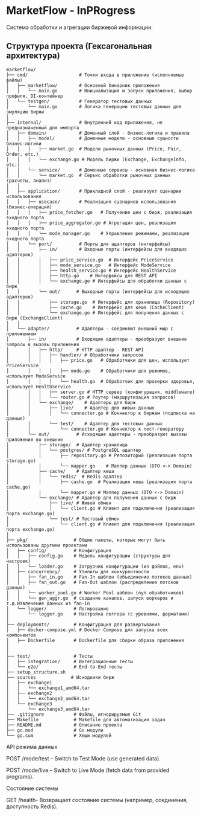 

# MarketFlow - InPRogress

Система обработки и агрегации биржевой информации.



## Структура проекта (Гексагональная архитектура)

```
marketflow/
├── cmd/                   # Точки входа в приложение (исполняемые файлы)
│   ├── marketflow/        # Основной бинарник приложения
│   │   └── main.go        # Инициализация и запуск приложения, выбор профиля, DI-контейнер
│   └── testgen/           # Генератор тестовых данных
│       └── main.go        # Логика генерации тестовых данных для эмуляции биржи
│
├── internal/              # Внутренний код приложения, не предназначенный для импорта
│   ├── domain/            # Доменный слой - бизнес-логика и правила
│   │   ├── model/         # Доменные модели - основные сущности бизнес-логики
│   │   │   ├── market.go  # Модели рыночных данных (Price, Pair, Order, etc.)
│   │   │   └── exchange.go # Модель биржи (Exchange, ExchangeInfo, etc.)
│   │   └── service/       # Доменные сервисы - основная бизнес-логика
│   │       └── market.go  # Сервис обработки рыночных данных (расчеты, анализ)
│   │
│   ├── application/       # Прикладной слой - реализует сценарии использования
│   │   ├── usecase/       # Реализация сценариев использования (бизнес-операций)
│   │   │   ├── price_fetcher.go   # Получение цен с бирж, реализация входного порта
│   │   │   ├── price_aggregator.go # Агрегация цен, реализация входного порта
│   │   │   └── mode_manager.go    # Управление режимами, реализация входного порта
│   │   └── port/          # Порты для адаптеров (интерфейсы)
│   │       ├── in/        # Входные порты (интерфейсы для входящих адаптеров)
│   │       │   ├── price_service.go  # Интерфейс PriceService
│   │       │   ├── mode_service.go   # Интерфейс ModeService
│   │       │   ├── health_service.go # Интерфейс HealthService
│   │       │   ├── http.go    # Интерфейсы для REST API
│   │       │   └── exchange.go # Интерфейсы для обработки данных с бирж
│   │       └── out/      # Выходные порты (интерфейсы для исходящих адаптеров)
│   │           ├── storage.go  # Интерфейс для хранилища (Repository)
│   │           ├── cache.go    # Интерфейс для кеша (CacheClient)
│   │           └── exchange.go # Интерфейс для получения данных с бирж (ExchangeClient)
│   │
│   └── adapter/          # Адаптеры - соединяют внешний мир с приложением
│       ├── in/           # Входящие адаптеры - преобразуют внешние запросы в вызовы приложения
│       │   ├── http/     # HTTP адаптер - REST API
│       │   │   ├── handler/ # Обработчики запросов
│       │   │   │   ├── price.go   # Обработчики для цен, использует PriceService
│       │   │   │   ├── mode.go    # Обработчики для режимов, использует ModeService
│       │   │   │   └── health.go  # Обработчик для проверки здоровья, использует HealthService
│       │   │   ├── server.go # HTTP сервер (конфигурация, middleware)
│       │   │   └── router.go # Роутер (маршрутизация запросов)
│       │   └── exchange/    # Адаптеры для бирж
│       │       ├── live/    # Адаптер для живых данных
│       │       │   └── connector.go # Коннектор к биржам (подписка на данные)
│       │       └── test/    # Адаптер для тестовых данных
│       │           └── connector.go # Коннектор к тест-генератору
│       └── out/          # Исходящие адаптеры - преобразуют вызовы приложения во внешние
│           ├── storage/  # Адаптер хранилища
│           │   └── postgres/ # PostgreSQL адаптер
│           │       ├── repository.go # Репозиторий (реализация порта storage.go)
│           │       └── mapper.go    # Маппер данных (DTO <-> Domain)
│           ├── cache/    # Адаптер кеша
│           │   └── redis/  # Redis адаптер
│           │       ├── cache.go  # Реализация кеша (реализация порта cache.go)
│           │       └── mapper.go # Маппер данных (DTO <-> Domain)
│           └── exchange/ # Адаптер для получения данных с бирж
│               ├── live/ # Живой обмен
│               │   └── client.go # Клиент для подключения (реализация порта exchange.go)
│               └── test/ # Тестовый обмен
│                   └── client.go # Клиент для подключения (реализация порта exchange.go)
│
├── pkg/                 # Общие пакеты, которые могут быть использованы другими проектами
│   ├── config/          # Конфигурация
│   │   ├── config.go    # Модель конфигурации (структуры для настроек)
│   │   └── loader.go    # Загрузчик конфигурации (из файлов, env)
│   ├── concurrency/     # Утилиты для конкурентности
│   │   ├── fan_in.go    # Fan-In шаблон (объединение потоков данных)
│   │   ├── fan_out.go   # Fan-Out шаблон (распределение потоков данных)
│   │   └── worker_pool.go # Worker Pool шаблон (пул обработчиков)
│   │   └── gen_aggr.go  # создание каналов, запуск воркеров и т.д.Извлечение данных из fan-in 
│   └── logger/          # Логирование
│       └── logger.go    # Настройка логгера (с уровнями, форматами)
│
├── deployments/         # Конфигурация для развертывания
│   ├── docker-compose.yml # Docker Compose для запуска всех компонентов
│   ├── Dockerfile       # Dockerfile для сборки образа приложения
│
│
├── test/                # Тесты
│   ├── integration/     # Интеграционные тесты
│   └── e2e/             # End-to-End тесты
├── setup_structure.sh
├── sources             # Исходники бирж
│   ├── exchange1
│   │   └── exchange1_amd64.tar
│   ├── exchange2
│   │   └── exchange2_amd64.tar
│   └── exchange3
│       └── exchange3_amd64.tar
├── .gitignore           # Файлы, игнорируемые Git
├── Makefile             # Makefile для автоматизации задач
├── README.md            # Описание проекта
├── go.mod               # Go модули
└── go.sum               # Хеши модулей
```



<!-- 
GET /prices/latest/{symbol}– Получите последнюю цену за данный символ.   +++ -->
<!-- 
GET /prices/latest/{exchange}/{symbol}– Получите последнюю цену за данный символ от конкретной биржи. +++ -->
<!-- 
GET /prices/highest/{symbol}– Получите самую высокую цену за определенный период. +++ -->
<!-- 
GET /prices/highest/{exchange}/{symbol}– Получите самую высокую цену за определенный период от конкретной биржи.  -->

<!-- GET /prices/highest/{symbol}?period={duration} – Get the highest price within the last {duration} (e.g., the last 1s,  3s, 5s, 10s, 30s, 1m, 3m, 5m). -->

<!-- GET /prices/highest/{exchange}/{symbol}?period={duration} – Get the highest price within the last {duration} from a specific exchange. -->

<!-- GET /prices/lowest/{symbol}– Получите самую низкую цену за определенный период. -->

<!-- GET /prices/lowest/{exchange}/{symbol}– Получите самую низкую цену за определенный период от конкретной биржи. -->

<!-- GET /prices/lowest/{symbol}?period={duration}– Получите самую низкую цену в течение последнего {продления}. -->

<!-- GET /prices/lowest/{exchange}/{symbol}?period={duration} – Get the lowest price within the last {duration} from a specific exchange. -->

<!-- GET /prices/average/{symbol}– Получите среднюю цену за период. -->

<!-- GET /prices/average/{exchange}/{symbol}– Получите среднюю цену за определенный период с конкретной биржи.

GET /prices/average/{exchange}/{symbol}?period={duration} – Get the average price within the last {duration} from a specific exchange -->


API режима данных

POST /mode/test – Switch to Test Mode (use generated data).

POST /mode/live – Switch to Live Mode (fetch data from provided programs).


Состояние системы

GET /health- Возвращает состояние системы (например, соединения, доступность Redis).